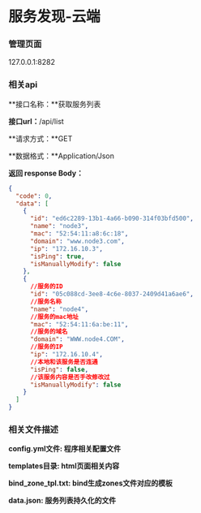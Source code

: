 # 服务发现-云端

### 管理页面

127.0.0.1:8282

### 相关api

**接口名称：**获取服务列表

**接口url：**/api/list

**请求方式：**GET

**数据格式：**Application/Json

**返回 response Body：**

```json
{
  "code": 0,
  "data": [
    {
      "id": "ed6c2289-13b1-4a66-b090-314f03bfd500",
      "name": "node3",
      "mac": "52:54:11:a8:6c:18",
      "domain": "www.node3.com",
      "ip": "172.16.10.3",
      "isPing": true,
      "isManuallyModify": false
    },
    {
      //服务的ID
      "id": "05c088cd-3ee8-4c6e-8037-2409d41a6ae6",
      //服务名称
      "name": "node4",
      //服务的mac地址
      "mac": "52:54:11:6a:be:11",
      //服务的域名
      "domain": "WWW.node4.COM",
      //服务的IP
      "ip": "172.16.10.4",
      //本地和该服务是否连通
      "isPing": false,
      //该服务内容是否手改修改过
      "isManuallyModify": false
    }
  ]
}
```

### 相关文件描述

**config.yml文件: 程序相关配置文件** 

**templates目录: html页面相关内容**

**bind_zone_tpl.txt:  bind生成zones文件对应的模板**

**data.json:  服务列表持久化的文件**
